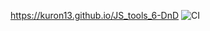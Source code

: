https://kuron13.github.io/JS_tools_6-DnD
![CI](https://github.com/Kuron13/JS_tools_6-DnD/actions/workflows/web.yml/badge.svg)
